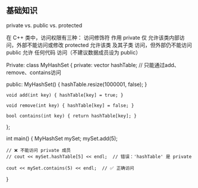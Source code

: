 

## 基础知识

private vs. public vs. protected

在 C++ 类中，访问权限有三种：
访问修饰符	作用
private	仅 允许该类内部访问，外部不能访问或修改
protected	允许该类 及其子类 访问，但外部仍不能访问
public	允许 任何代码 访问（不建议数据成员设为 public）


Private:
class MyHashSet {
private:
    vector<bool> hashTable; // 只能通过add、remove、contains访问

public:
    MyHashSet() { hashTable.resize(1000001, false); }

    void add(int key) { hashTable[key] = true; }

    void remove(int key) { hashTable[key] = false; }

    bool contains(int key) { return hashTable[key]; }
};

int main() {
    MyHashSet mySet;
    mySet.add(5);
    
    // ❌ 不能访问 private 成员
    // cout << mySet.hashTable[5] << endl;  // 错误：'hashTable' 是 private
    
    cout << mySet.contains(5) << endl;  // ✅ 正确访问
}